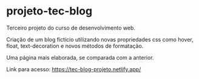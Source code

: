# projeto-tec-blog
Terceiro projeto do curso de desenvolvimento web.

Criação de um blog fictício utilizando novas propriedades css como hover, float, text-decoration e novos métodos de formatação. 

Uma página mais elaborada, se comparada com a anterior. 

Link para acesso: https://tec-blog-projeto.netlify.app/
